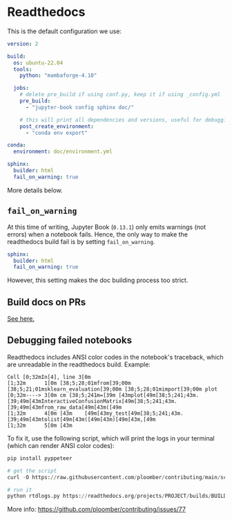 # Readthedocs

This is the default configuration we use:

```yaml
version: 2

build:
  os: ubuntu-22.04
  tools:
    python: "mambaforge-4.10"

  jobs:
    # delete pre_build if using conf.py, keep it if using _config.yml
    pre_build:
      - "jupyter-book config sphinx doc/"

    # this will print all dependencies and versions, useful for debugging
    post_create_environment:
      - "conda env export"

conda:
  environment: doc/environment.yml

sphinx:
  builder: html
  fail_on_warning: true

```

More details below.

## `fail_on_warning`

At this time of writing, Jupyter Book (`0.13.1`) only emits warnings (not errors) when
a notebook fails. Hence, the only way to make the readthedocs build fail is by setting
`fail_on_warning`.


```yaml
sphinx:
  builder: html
  fail_on_warning: true
```

However, this setting makes the doc building process too strict.

## Build docs on PRs

[See here.](https://github.com/readthedocs/actions/tree/main/preview)

## Debugging failed notebooks

Readthedocs includes ANSI color codes in the notebook's traceback, which are unreadable in the readthedocs build. Example:

```
Cell [0;32mIn[4], line 3[0m
[1;32m      1[0m [38;5;28;01mfrom[39;00m [38;5;21;01msklearn_evaluation[39;00m [38;5;28;01mimport[39;00m plot
[0;32m----> 3[0m cm [38;5;241m=[39m [43mplot[49m[38;5;241;43m.[39;49m[43mInteractiveConfusionMatrix[49m[38;5;241;43m.[39;49m[43mfrom_raw_data[49m[43m([49m
[1;32m      4[0m [43m    [49m[43my_test[49m[38;5;241;43m.[39;49m[43mtolist[49m[43m([49m[43m)[49m[43m,[49m
[1;32m      5[0m [43m
```


To fix it, use the following script, which will print the logs in your terminal (which can render ANSI color codes):

```python
pip install pyppeteer

# get the script
curl -O https://raw.githubusercontent.com/ploomber/contributing/main/scripts/rtdlogs.py

# run it
python rtdlogs.py https://readthedocs.org/projects/PROJECT/builds/BUILD
```


More info: https://github.com/ploomber/contributing/issues/77
